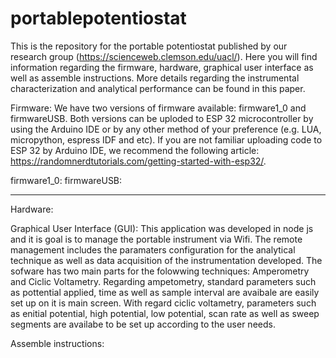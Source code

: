 # portablepotentiostat
This is the repository for the portable potentiostat published by our research group (https://scienceweb.clemson.edu/uacl/). Here you will find information regarding the firmware, hardware, graphical user interface as well as assemble instructions. More details regarding the instrumental characterization and analytical performance can be found in this paper.

Firmware: We have two versions of firmware available: firmware1_0 and firmwareUSB. Both versions can be uploded to ESP 32 microcontroller by using the Arduino IDE or by any other method of your preference (e.g. LUA, micropython, espress IDF and etc). If you are not familiar uploading code to ESP 32 by Arduino IDE, we recommend the following article: https://randomnerdtutorials.com/getting-started-with-esp32/.

firmware1_0: 
firmwareUSB: 

-----------------------------------------------------------------------------------------------------------------------------------------------------------------------------------
Hardware:

Graphical User Interface (GUI): This application was developed in node js and it is goal is to manage the portable instrument via Wifi. The remote management includes the paramaters configuration for the analytical technique as well as data acquisition of the instrumentation developed. The sofware has two main parts for the folowwing techniques: Amperometry and Ciclic Voltametry. Regarding ampetometry, standard parameters such as pottential applied, time as well as sample interval are avaibale are easily set up on it is main screen. With regard ciclic voltametry, parameters such as enitial potential, high potential, low potential, scan rate as well as sweep segments are availabe to be set up according to the user needs.

Assemble instructions:

